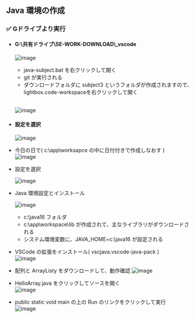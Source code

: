 ## Java 環境の作成

### ✅ Gドライブより実行
- #### G:\共有ドライブ\SE-WORK-DOWNLOAD\\_vscode

  ![image](https://github.com/winofsql/subject-230510/assets/1501327/7d8be688-06f3-4f48-9efa-9c5c783bddae)

  - java-subject.bat を右クリックして開く 
  - git が実行される
  - ダウンロードフォルダに subject3 というフォルダが作成されますので、lightbox.code-workspaceを右クリックして開く
  <br> 

  ![image](https://github.com/winofsql/subject-230510/assets/1501327/b9f1ac02-c80b-47ca-9ca0-6211dc9adcc2)
  
- #### 設定を選択
  
  ![image](https://github.com/winofsql/subject-230510/assets/1501327/8d9dfc90-756b-4bb6-8302-a88bc6fd5a82)
  

- 今日の日で( c:\app\worksapce の中に日付付きで作成しなおす )\
  ![image](https://github.com/winofsql/subject-230510/assets/1501327/62575582-a438-4236-9d8e-df5633d97955)
- 設定を選択

  ![image](https://github.com/winofsql/subject-230510/assets/1501327/8d9dfc90-756b-4bb6-8302-a88bc6fd5a82)

- Java 環境設定とインストール

  ![image](https://github.com/winofsql/subject-230510/assets/1501327/9cb16342-ccad-48bd-82e7-f8b88dffdcf0)
  
  - c:\java16 フォルダ
  - c:\app\workspace\lib が作成されて、主なライブラリがダウンロードされる
  - システム環境変数に、JAVA_HOME=c:\java16 が設定される
- VSCode の拡張をインストール( vscjava.vscode-java-pack )\
  ![image](https://github.com/winofsql/subject-230510/assets/1501327/12d53bce-3b18-4c5a-be8d-f93b1241b3ad)
- 配列と ArrayListy をダウンロードして、動作確認
  ![image](https://github.com/winofsql/subject-230510/assets/1501327/f111df90-bde5-4686-9754-860954b0f710)
- HelloArray.java をクリックしてソースを開く\
  ![image](https://github.com/winofsql/subject-230510/assets/1501327/42a06abd-cb01-44d4-a8a8-6827ea116561)
- public static void main の上の Run のリンクをクリックして実行\
  ![image](https://github.com/winofsql/subject-230510/assets/1501327/3f3c2b42-6033-4749-b427-76d688ece23e)

